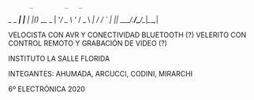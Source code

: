           _         _   _         
  _ _ ___| |__  ___| |_(_)__ __ _ 
 | '_/ _ \ '_ \/ _ \  _| / _/ _` |
 |_| \___/_.__/\___/\__|_\__\__,_|
                                  

VELOCISTA CON AVR Y CONECTIVIDAD BLUETOOTH (?)
VELERITO CON CONTROL REMOTO Y GRABACIÓN DE VIDEO (?)

INSTITUTO LA SALLE FLORIDA

INTEGANTES: AHUMADA, ARCUCCI, CODINI, MIRARCHI

6º ELECTRÓNICA 2020
